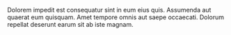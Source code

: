 Dolorem impedit est consequatur sint in eum eius quis. Assumenda aut quaerat eum quisquam. Amet tempore omnis aut saepe occaecati. Dolorum repellat deserunt earum sit ab iste magnam.